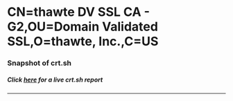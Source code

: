 # CN=thawte DV SSL CA - G2,OU=Domain Validated SSL,O=thawte\, Inc.,C=US
### Snapshot of crt.sh
##### Click [here](https://crt.sh/?q=Serial_19D5F3E0BD5BE8528D08C1BD273DAD8C) for a live crt.sh report

---
